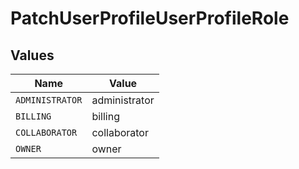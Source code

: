 # PatchUserProfileUserProfileRole


## Values

| Name            | Value           |
| --------------- | --------------- |
| `ADMINISTRATOR` | administrator   |
| `BILLING`       | billing         |
| `COLLABORATOR`  | collaborator    |
| `OWNER`         | owner           |